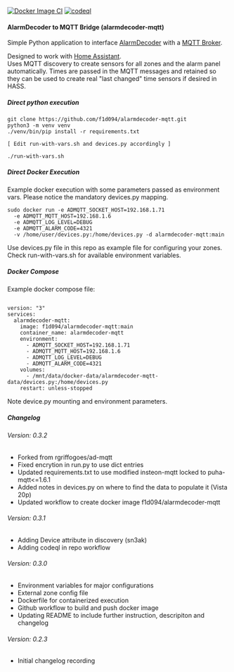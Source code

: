 
[![Docker Image CI](https://github.com/f1d094/alarmdecoder-mqtt/actions/workflows/docker-image.yml/badge.svg)](https://github.com/f1d094/alarmdecoder-mqtt/actions/workflows/docker-image.yml)
[![codeql](https://github.com/f1d094/alarmdecoder-mqtt/actions/workflows/codeql.yml/badge.svg)](https://github.com/f1d094/alarmdecoder-mqtt/actions/workflows/codeql.yml)

#### AlarmDecoder to MQTT Bridge (alarmdecoder-mqtt)

Simple Python application to interface [AlarmDecoder](https://github.com/nutechsoftware/alarmdecoder) with a [MQTT Broker](https://en.wikipedia.org/wiki/MQTT).

Designed to work with [Home Assistant](https://www.home-assistant.io/).  
Uses MQTT discovery to create sensors for all zones and the alarm panel
automatically.  Times are passed in the MQTT messages and retained so they
can be used to create real "last changed" time sensors if desired in HASS.

##### Direct python execution
```
git clone https://github.com/f1d094/alarmdecoder-mqtt.git
python3 -m venv venv
./venv/bin/pip install -r requirements.txt

[ Edit run-with-vars.sh and devices.py accordingly ]

./run-with-vars.sh
```

##### Direct Docker Execution
Example docker execution with some parameters passed as environment vars. 
Please notice the mandatory devices.py mapping.

```
sudo docker run -e ADMQTT_SOCKET_HOST=192.168.1.71  
  -e ADMQTT_MQTT_HOST=192.168.1.6 
  -e ADMQTT_LOG_LEVEL=DEBUG 
  -e ADMQTT_ALARM_CODE=4321
  -v /home/user/devices.py:/home/devices.py -d alarmdecoder-mqtt:main
```
Use devices.py file in this repo as example file for configuring your zones.
Check run-with-vars.sh for available environment variables.

##### Docker Compose
Example docker compose file:
```

version: "3"
services:
  alarmdecoder-mqtt:
    image: f1d094/alarmdecoder-mqtt:main
    container_name: alarmdecoder-mqtt
    environment:
      - ADMQTT_SOCKET_HOST=192.168.1.71
      - ADMQTT_MQTT_HOST=192.168.1.6
      - ADMQTT_LOG_LEVEL=DEBUG
      - ADMQTT_ALARM_CODE=4321
    volumes:
      - /mnt/data/docker-data/alarmdecoder-mqtt-data/devices.py:/home/devices.py
    restart: unless-stopped

```
Note device.py mounting and environment parameters.

##### Changelog

###### Version: 0.3.2
 - Forked from rgriffogoes/ad-mqtt 
 - Fixed encrytion in run.py to use dict entries
 - Updated requirements.txt to use modified insteon-mqtt locked to puha-mqtt<=1.6.1
 - Added notes in devices.py on where to find the data to populate it (Vista 20p)
 - Updated workflow to create docker image f1d094/alarmdecoder-mqtt

###### Version: 0.3.1
 - Adding Device attribute in discovery (sn3ak)
 - Adding codeql in repo workflow

###### Version: 0.3.0
 - Environment variables for major configurations
 - External zone config file
 - Dockerfile for containerized execution
 - Github workflow to build and push docker image
 - Updating README to include further instruction, descripiton and changelog

###### Version: 0.2.3
 - Initial changelog recording

